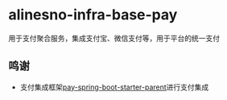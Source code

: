 # alinesno-infra-base-pay
用于支付聚合服务，集成支付宝、微信支付等，用于平台的统一支付

## 鸣谢

- 支付集成框架[pay-spring-boot-starter-parent](https://gitee.com/egzosn/pay-spring-boot-starter-parent)进行支付集成